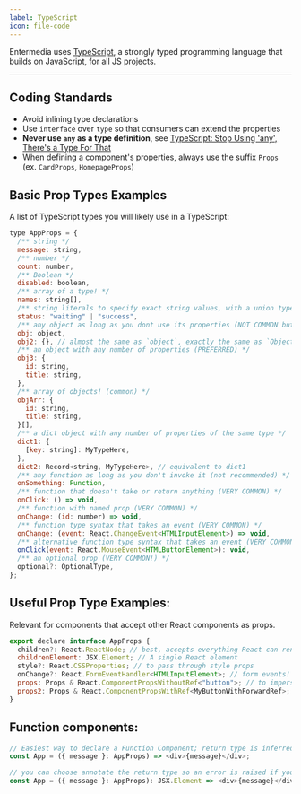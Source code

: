 ```yaml
---
label: TypeScript
icon: file-code
---
```


Entermedia uses [TypeScript](https://www.typescriptlang.org/), a strongly typed programming language that builds on JavaScript, for all JS projects.

---

## Coding Standards

- Avoid inlining type declarations
- Use `interface` over `type` so that consumers can extend the properties
- **Never use `any` as a type definition**, see [TypeScript: Stop Using 'any', There's a Type For That](https://thoughtbot.com/blog/typescript-stop-using-any-there-s-a-type-for-that)
- When defining a component's properties, always use the suffix `Props` (ex. `CardProps`, `HomepageProps`)

## Basic Prop Types Examples

A list of TypeScript types you will likely use in a TypeScript:

```js ExampleComponent.tsx
type AppProps = {
  /** string */
  message: string,
  /** number */
  count: number,
  /** Boolean */
  disabled: boolean,
  /** array of a type! */
  names: string[],
  /** string literals to specify exact string values, with a union type to join them together */
  status: "waiting" | "success",
  /** any object as long as you dont use its properties (NOT COMMON but useful as placeholder) */
  obj: object,
  obj2: {}, // almost the same as `object`, exactly the same as `Object`
  /** an object with any number of properties (PREFERRED) */
  obj3: {
    id: string,
    title: string,
  },
  /** array of objects! (common) */
  objArr: {
    id: string,
    title: string,
  }[],
  /** a dict object with any number of properties of the same type */
  dict1: {
    [key: string]: MyTypeHere,
  },
  dict2: Record<string, MyTypeHere>, // equivalent to dict1
  /** any function as long as you don't invoke it (not recommended) */
  onSomething: Function,
  /** function that doesn't take or return anything (VERY COMMON) */
  onClick: () => void,
  /** function with named prop (VERY COMMON) */
  onChange: (id: number) => void,
  /** function type syntax that takes an event (VERY COMMON) */
  onChange: (event: React.ChangeEvent<HTMLInputElement>) => void,
  /** alternative function type syntax that takes an event (VERY COMMON) */
  onClick(event: React.MouseEvent<HTMLButtonElement>): void,
  /** an optional prop (VERY COMMON!) */
  optional?: OptionalType,
};
```

## Useful Prop Type Examples:

Relevant for components that accept other React components as props.

```js ExampleComponent.tsx
export declare interface AppProps {
  children?: React.ReactNode; // best, accepts everything React can render
  childrenElement: JSX.Element; // A single React element
  style?: React.CSSProperties; // to pass through style props
  onChange?: React.FormEventHandler<HTMLInputElement>; // form events! the generic parameter is the type of event.target
  props: Props & React.ComponentPropsWithoutRef<"button">; // to impersonate all the props of a button element and explicitly not forwarding its ref
  props2: Props & React.ComponentPropsWithRef<MyButtonWithForwardRef>; // to impersonate all the props of MyButtonForwardedRef and explicitly forwarding its ref
}
```

## Function components:

```js ExampleComponent.tsx
// Easiest way to declare a Function Component; return type is inferred.
const App = ({ message }: AppProps) => <div>{message}</div>;

// you can choose annotate the return type so an error is raised if you accidentally return some other type
const App = ({ message }: AppProps): JSX.Element => <div>{message}</div>;
```
